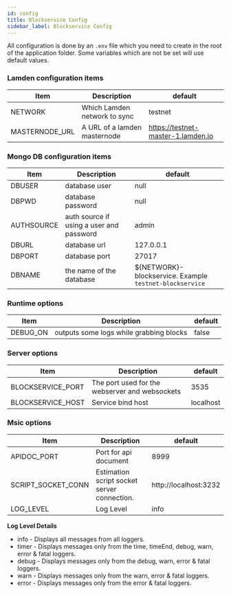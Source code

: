 ```yaml
---
id: config
title: Blockservice Config
sidebar_label: Blockservice Config
---
```


All configuration is done by an ```.env``` file which you need to create in the root of the application folder. Some variables which are not be set will use default values.  

### Lamden configuration items

|  Item   | Description  | default |
|  ----  | ----  | ---- |
| NETWORK   |  Which Lamden network to sync | testnet |
| MASTERNODE_URL  |  A URL of a lamden masternode | https://testnet-master-1.lamden.io |

### Mongo DB configuration items

|  Item   | Description  | default |
|  ----  | ----  | ---- |
| DBUSER |  database user | null |
| DBPWD  |  database password | null |
| AUTHSOURCE |  auth source if using a user and password | admin |
| DBURL  |  database url | 127.0.0.1 |
| DBPORT |  database port | 27017 |
| DBNAME |  the name of the database | ${NETWORK}-blockservice. Example ```testnet-blockservice```|


### Runtime options

|  Item   | Description  | default |
|  ----  | ----  | ---- |
| DEBUG_ON |  outputs some logs while grabbing blocks | false |

### Server options

|  Item   | Description  | default |
|  ----  | ----  | ---- |
| BLOCKSERVICE_PORT   |  The port used for the webserver and websockets | 3535 |
| BLOCKSERVICE_HOST  |  Service bind host| localhost|

### Msic options

|  Item   | Description  | default |
|  ----  | ----  | ---- |
| APIDOC_PORT   | Port for api document | 8999 |
| SCRIPT_SOCKET_CONN |  Estimation script socket server connection. | http://localhost:3232 |
| LOG_LEVEL | Log Level | info |

**Log Level Details**
- info - Displays all messages from all loggers.
- timer - Displays messages only from the time, timeEnd, debug, warn, error & fatal loggers.
- debug - Displays messages only from the debug, warn, error & fatal loggers.
- warn - Displays messages only from the warn, error & fatal loggers.
- error - Displays messages only from the error & fatal loggers.


